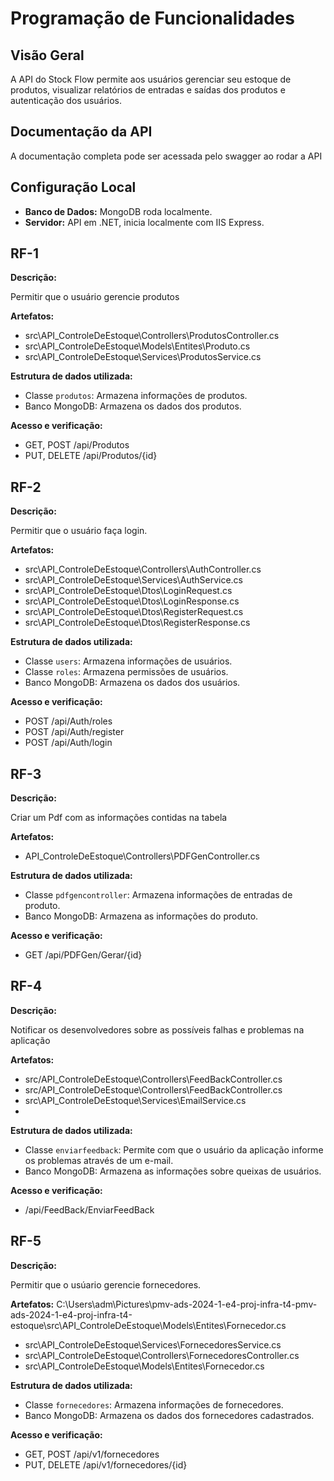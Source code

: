 # Programação de Funcionalidades

## Visão Geral
A API do Stock Flow permite aos usuários gerenciar seu estoque de produtos, visualizar relatórios de entradas e saídas dos produtos e autenticação dos usuários.

## Documentação da API
A documentação completa pode ser acessada pelo swagger ao rodar a API 

## Configuração Local
- **Banco de Dados:** MongoDB roda localmente.
- **Servidor:** API em .NET, inicia localmente com IIS Express.


## RF-1

**Descrição:**

Permitir que o usuário gerencie produtos

**Artefatos:**

- src\API_ControleDeEstoque\Controllers\ProdutosController.cs
- src\API_ControleDeEstoque\Models\Entites\Produto.cs
- src\API_ControleDeEstoque\Services\ProdutosService.cs

**Estrutura de dados utilizada:**

- Classe `produtos`: Armazena informações de produtos.
- Banco MongoDB: Armazena os dados dos produtos.

**Acesso e verificação:**

- GET, POST /api/Produtos
- PUT, DELETE /api/Produtos/{id}

## RF-2

**Descrição:**

Permitir que o usuário faça login.

**Artefatos:**

- src\API_ControleDeEstoque\Controllers\AuthController.cs
- src\API_ControleDeEstoque\Services\AuthService.cs
- src\API_ControleDeEstoque\Dtos\LoginRequest.cs
- src\API_ControleDeEstoque\Dtos\LoginResponse.cs
- src\API_ControleDeEstoque\Dtos\RegisterRequest.cs
- src\API_ControleDeEstoque\Dtos\RegisterResponse.cs


**Estrutura de dados utilizada:**

- Classe `users`: Armazena informações de usuários.
- Classe `roles`: Armazena permissões de usuários.
- Banco MongoDB: Armazena os dados dos usuários.


**Acesso e verificação:**

- POST /api/Auth/roles
- POST /api/Auth/register
- POST /api/Auth/login

## RF-3
**Descrição:**

Criar um Pdf com as informações contidas na tabela

**Artefatos:**

- API_ControleDeEstoque\Controllers\PDFGenController.cs

**Estrutura de dados utilizada:**

- Classe `pdfgencontroller`: Armazena informações de entradas de produto.
- Banco MongoDB: Armazena as informações do produto.

**Acesso e verificação:**

- GET /api/PDFGen/Gerar/{id}

## RF-4

**Descrição:**

Notificar os desenvolvedores sobre as possíveis falhas e problemas na aplicação

**Artefatos:**
- src/API_ControleDeEstoque\Controllers\FeedBackController.cs
- src/API_ControleDeEstoque\Controllers\FeedBackController.cs
- src\API_ControleDeEstoque\Services\EmailService.cs
- 
**Estrutura de dados utilizada:**

- Classe `enviarfeedback`: Permite com que o usuário da aplicação informe os problemas através de um e-mail.
- Banco MongoDB: Armazena as informações sobre queixas de usuários.


**Acesso e verificação:**

- /api/FeedBack/EnviarFeedBack



## RF-5

**Descrição:**

Permitir que o usúario gerencie fornecedores.


**Artefatos:**
C:\Users\adm\Pictures\pmv-ads-2024-1-e4-proj-infra-t4-pmv-ads-2024-1-e4-proj-infra-t4-estoque\src\API_ControleDeEstoque\Models\Entites\Fornecedor.cs
- src\API_ControleDeEstoque\Services\FornecedoresService.cs
- src\API_ControleDeEstoque\Controllers\FornecedoresController.cs
- src\API_ControleDeEstoque\Models\Entites\Fornecedor.cs

**Estrutura de dados utilizada:**

- Classe `fornecedores`: Armazena informações de fornecedores.
- Banco MongoDB: Armazena os dados dos fornecedores cadastrados.

**Acesso e verificação:**

- GET, POST /api/v1/fornecedores
- PUT, DELETE /api/v1/fornecedores/{id}
